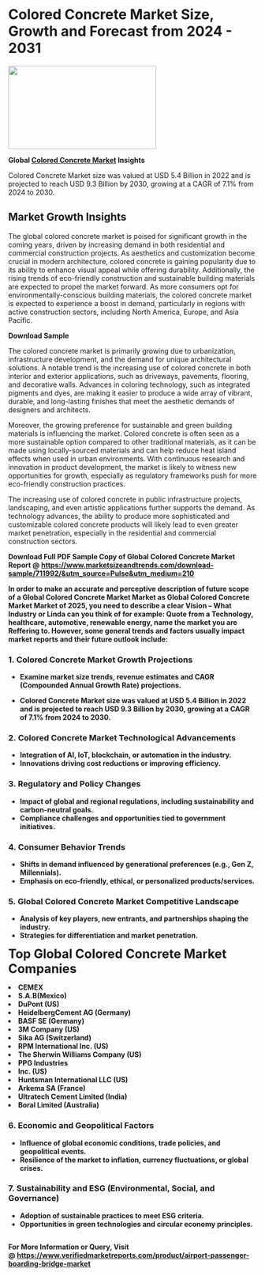 <H1>Colored Concrete Market Size, Growth and Forecast from 2024 - 2031</H1><img class="aligncenter size-medium wp-image-584254" src="https://thirdeyenews.in/wp-content/uploads/2024/09/Global-Market-Research-300x168.jpeg" alt="" width="300" height="168" /><p><strong>Global&nbsp;<a href="https://www.marketsizeandtrends.com/download-sample/711992/&amp;utm_source=Pulse&amp;utm_medium=210">Colored Concrete Market</a> Insights</strong></p><p>Colored Concrete Market size was valued at USD 5.4 Billion in 2022 and is projected to reach USD 9.3 Billion by 2030, growing at a CAGR of 7.1% from 2024 to 2030.</p><p><h2>Market Growth Insights</h2> <p>The global colored concrete market is poised for significant growth in the coming years, driven by increasing demand in both residential and commercial construction projects. As aesthetics and customization become crucial in modern architecture, colored concrete is gaining popularity due to its ability to enhance visual appeal while offering durability. Additionally, the rising trends of eco-friendly construction and sustainable building materials are expected to propel the market forward. As more consumers opt for environmentally-conscious building materials, the colored concrete market is expected to experience a boost in demand, particularly in regions with active construction sectors, including North America, Europe, and Asia Pacific.</p> <p><strong>Download Sample</strong></p> <p>The colored concrete market is primarily growing due to urbanization, infrastructure development, and the demand for unique architectural solutions. A notable trend is the increasing use of colored concrete in both interior and exterior applications, such as driveways, pavements, flooring, and decorative walls. Advances in coloring technology, such as integrated pigments and dyes, are making it easier to produce a wide array of vibrant, durable, and long-lasting finishes that meet the aesthetic demands of designers and architects.</p> <p>Moreover, the growing preference for sustainable and green building materials is influencing the market. Colored concrete is often seen as a more sustainable option compared to other traditional materials, as it can be made using locally-sourced materials and can help reduce heat island effects when used in urban environments. With continuous research and innovation in product development, the market is likely to witness new opportunities for growth, especially as regulatory frameworks push for more eco-friendly construction practices.</p> <p>The increasing use of colored concrete in public infrastructure projects, landscaping, and even artistic applications further supports the demand. As technology advances, the ability to produce more sophisticated and customizable colored concrete products will likely lead to even greater market penetration, especially in the residential and commercial construction sectors.</p> <p><strong></p><p><span class=""><strong>Download Full PDF Sample Copy of Global Colored Concrete Market Report</strong> @ <a href="https://www.marketsizeandtrends.com/download-sample/711992/&amp;utm_source=Pulse&amp;utm_medium=210" target="_blank">https://www.marketsizeandtrends.com/download-sample/711992/&amp;utm_source=Pulse&amp;utm_medium=210</a></span></p><p>In order to make an accurate and perceptive description of future scope of a Global&nbsp;Colored Concrete Market Market as Global&nbsp;Colored Concrete Market Market of 2025, you need to describe a clear Vision &ndash; What Industry or Linda can you think of for example: Quote from a Technology, healthcare, automotive, renewable energy, name the market you are Reffering to. However, some general trends and factors usually impact market reports and their future outlook include:</p><h3>1.&nbsp;<strong>Colored Concrete Market Growth Projections</strong></h3><ul><li>Examine market size trends, revenue estimates and CAGR (Compounded Annual Growth Rate) projections.</li><li><p>Colored Concrete Market size was valued at USD 5.4 Billion in 2022 and is projected to reach USD 9.3 Billion by 2030, growing at a CAGR of 7.1% from 2024 to 2030.</p></li></ul><h3>2.&nbsp;<strong>Colored Concrete Market Technological Advancements</strong></h3><ul><li>Integration of AI, IoT, blockchain, or automation in the industry.</li><li>Innovations driving cost reductions or improving efficiency.</li></ul><h3>3.&nbsp;<strong>Regulatory and Policy Changes</strong></h3><ul><li>Impact of global and regional regulations, including sustainability and carbon-neutral goals.</li><li>Compliance challenges and opportunities tied to government initiatives.</li></ul><h3>4.&nbsp;<strong>Consumer Behavior Trends</strong></h3><ul><li>Shifts in demand influenced by generational preferences (e.g., Gen Z, Millennials).</li><li>Emphasis on eco-friendly, ethical, or personalized products/services.</li></ul><h3>5.&nbsp;<strong>Global Colored Concrete Market Competitive Landscape</strong></h3><ul><li>Analysis of key players, new entrants, and partnerships shaping the industry.</li><li>Strategies for differentiation and market penetration.</li></ul><p data-pm-slice="1 1 []"><span style="color: inherit; font-family: inherit; font-size: 25px;">Top Global Colored Concrete Market Companies</span></p><div class="" data-test-id=""><p><li>CEMEX</li><li> S.A.B(Mexico)</li><li> DuPont (US)</li><li> HeidelbergCement AG (Germany)</li><li> BASF SE (Germany)</li><li> 3M Company (US)</li><li> Sika AG (Switzerland)</li><li> RPM International Inc. (US)</li><li> The Sherwin Williams Company (US)</li><li> PPG Industries</li><li> Inc. (US)</li><li> Huntsman International LLC (US)</li><li> Arkema SA (France)</li><li> Ultratech Cement Limited (India)</li><li> Boral Limited (Australia)</li></p></div><h3>6.&nbsp;<strong>Economic and Geopolitical Factors</strong></h3><ul><li>Influence of global economic conditions, trade policies, and geopolitical events.</li><li>Resilience of the market to inflation, currency fluctuations, or global crises.</li></ul><h3>7.&nbsp;<strong>Sustainability and ESG (Environmental, Social, and Governance)</strong></h3><ul><li>Adoption of sustainable practices to meet ESG criteria.</li><li>Opportunities in green technologies and circular economy principles.</li></ul><h2><strong style="font-size: 14px;">For More Information or Query, Visit @&nbsp;</strong><a style="background-color: #ffffff; font-size: 14px;" href="https://www.marketsizeandtrends.com/report/colored-concrete-market/" target="_blank">https://www.verifiedmarketreports.com/product/airport-passenger-boarding-bridge-market</a></h2>
